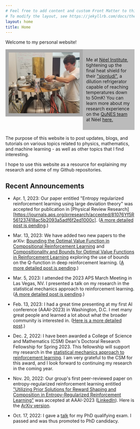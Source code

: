 ```yaml
---
# Feel free to add content and custom Front Matter to this file.
# To modify the layout, see https://jekyllrb.com/docs/themes/#overriding-theme-defaults
layout: home
title: Home
---
```

<!-- <link rel='shortcut icon' type='image/x-icon' href='assets/favicon.ico?' /> -->
<link rel='shortcut icon' type='image/x-icon' href='./favicon.ico?' />

<!-- # DO NOT MOVE THE ABOVE LINE - ITS PLACEMENT (as well as non-exclusion of this file) IS NECESSARY FOR THE FAVICON TO WORK -->

Welcome to my personal website!
<!-- <link rel="stylesheet" type="text/css" href="https://github.com/JacobHA/JacobHA.github.io/css/style.css"> -->
<style>
* {
  box-sizing: border-box;
}

/* Create two unequal columns that floats next to each other */
.column {
    float: left;
    padding: 10px;
}

.left {
    width: 60%; 
    height
}

.right {
    width: 40%;
}

/* Clear floats after the columns */
.row:after {
    content: "";
    display: table;
    clear: both;
}
</style>

<div class="row">
  <div class="column left" style="background-color:#aaa;">
  <a href = "/neel-research/">
    <img align = "left" src="assets/20190626neelpic.PNG" width = 400px>
  </a>
  </div>
  <div class="column right" style="background-color:#bbb;">
    <p>Me at <a href="https://neel.cnrs.fr/en">Néel Institute</a>, tightening up the final heat shield for their <a href="https://en.wikipedia.org/wiki/Dilution_refrigerator">"sionludi"</a>, a dilution refrigerator capable of reaching temperatures down to 50mK! You can learn more about my research experience on the <a href= "https://neel.cnrs.fr/en/equipes-poles-et-services/nano-electronique-quantique-et-spectroscopie-qunes">QuNES team</a> at Néel <a href="/neel-research/">here.</a>
    </p>
  </div>
</div>


<br>
<div class="row-after">
The purpose of this website is to post updates, blogs, and tutorials on various topics related to physics, mathematics, and machine learning - as well as other topics that I find interesting.

I hope to use this website as a resource for explaining my research and some of my Github repositories.
</div>
<h2>Recent Announcements</h2>

- Apr. 1, 2023: Our paper entitled "Entropy regularized reinforcement learning using large deviation theory" was accepted for publication in [Physical Review Research][https://journals.aps.org/prresearch/accepted/81076Yf5R561237418ac5b2093a5adf6f2ed1000c]. ([A more detailed post is pending][pending-post].)

- Mar. 13, 2023: We have added two new papers to the arXiv: [Bounding the Optimal Value Function in Compositional Reinforcement Learning](https://arxiv.org/abs/2303.02557) and [Compositionality and Bounds for Optimal Value Functions in Reinforcement Learning](https://arxiv.org/abs/2302.09676) exploring the use of bounds on the Q-function in deep reinforcement learning. ([A more detailed post is pending][pending-post].)

- Mar. 5, 2023: I attended the 2023 APS March Meeting in Las Vegas, NV. I presented a talk on my research in the statistical mechanics approach to reinforcement learning. ([A more detailed post is pending][aps-post].)

- Feb. 13, 2023: I had a great time presenting at my first AI conference (AAAI-2023) in Washington, D.C. I met many great people and learned a lot about what the broader community is interested in. ([Here is a more detailed post][aaai-post].)

- Dec. 2, 2022: I have been awarded a College of Science and Mathematics (CSM) Dean's Doctoral Research Fellowship for Spring 2023. This fellowship will support my research in the [statistical mechanics approach to reinforcement learning][arxiv-paper]. I am very grateful to the CSM for this award, and I look forward to continuing my research in the coming year.

- Nov. 20, 2022: Our group's first peer-reviewed paper on entropy-regularized reinforcement learning entitled ["Utilizing Prior Solutions for Reward Shaping and Composition in Entropy-Regularized Reinforcement Learning"][research-post] was accepted at AAAI-2023 ([LinkedIn][linkedin-link]). Here is the [ArXiv version][new-arxiv-paper].

- Oct. 17, 2022: I gave a [talk][slides-link] for my PhD qualifying exam. I passed and was thus promoted to PhD candidacy.

[linkedin-link]: https://www.linkedin.com/posts/jacob-adamczyk-182b8a1a4_composable-deep-reinforcement-learning-for-activity-7000170354451054592-B5X0?utm_source=share&utm_medium=member_desktop

[slides-link]: /assets/qualifying-exam-slides.pdf

[arxiv-paper]: https://arxiv.org/abs/2106.03931

[new-arxiv-paper]: https://arxiv.org/abs/2212.01174

[research-post]: /rewardshaping-research

[aaai-post]: /aaai-2023

[aps-post]: /aps-2023

[pending-post]: /pending-post

